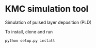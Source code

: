 # KMC simulation tool

Simulation of pulsed layer deposition (PLD)


To install, clone and run

```python setup.py install```
